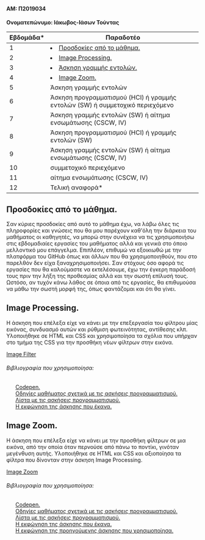 <h4>ΑΜ: Π2019034
<h4>Ονοματεπώνυμο: Ιάκωβος-Ιάσων Τούντας


| Εβδομάδα* | Παραδοτέο |
| --- | --- |
| 1 |<li><a href="#Προσδοκίες από το μάθημα."><span class="toctext">Προσδοκίες από το μάθημα.</span></a>|
| 2 |<li><a href="#Image Processing."><span class="toctext">Image Processing.</span></a>| 
| 3 |<li><a href="Άσκηση γραμμής εντολών."><span class="toctext">Άσκηση γραμμής εντολών.</span></a>|
| 4 |<li><a href="#Image Zoom."><span class="toctext">Image Zoom.</span></a>|
| 5 | Άσκηση γραμμής εντολών |
| 6 | Άσκηση προγραμματισμού (HCI) ή γραμμής εντολών (SW) ή συμμετοχικό περιεχόμενο |
| 7 | Άσκηση γραμμής εντολών (SW) ή αίτημα ενσωμάτωσης (CSCW, IV) |
| 8 | Άσκηση προγραμματισμού (HCI) ή γραμμής εντολών (SW) |
| 9 | Άσκηση γραμμής εντολών (SW) ή αίτημα ενσωμάτωσης (CSCW, IV) |
| 10 | συμμετοχικό περιεχόμενο |
| 11 | αίτημα ενσωμάτωσης (CSCW, IV) |
| 12 | Τελική αναφορά* |

<h2><span id="Προσδοκίες από το μάθημα.">Προσδοκίες από το μάθημα.</span></h2>
Σαν κύριες προσδοκίες από αυτό το μάθημα έχω, να λάβω όλες τις πληροφορίες και γνώσεις που θα μου παρέχουν καθ'όλη την διάρκεια του μαθήματος οι καθηγητές, να μπορώ στην συνέχεια να τις χρησιμοποιήσω στις εβδομαδιαίες εργασίες του μαθήματος αλλά και γενικά στο όποιο μελλοντικό μου επάγγελμα. Επιπλέον, επιθυμώ να εξοικιωθώ με την πλατφόρμα του GitHub όπως και άλλων που θα χρησιμοποιηθούν, που στο παρελθόν δεν είχα ξαναχρησιμοποιήσει. Σαν στόχους όσο αφορά τις εργασίες που θα καλούμαστε να εκτελέσουμε, έχω την έγκερη παράδοσή τους πριν την λήξη της προθεσμίας αλλά και την σωστή επίλυσή τους. Ωστόσο, αν τυχόν κάνω λάθος σε όποια από τις εργασίες, θα επιθυμούσα να μάθω την σωστή μορφή της, όπως φαντάζομαι και ότι θα γίνει.

<h2><span id="Image Processing (Ασκηση Προγραμματισμού).">Image Processing.</span></h2>
<p>Η άσκηση που επέλεξα είχε να κάνει με την επεξεργασία του φίλτρου μίας εικόνας, συνδυασμό αυτών και ρύθμιση φωτεινότητας, αντίθεσης κλπ. Υλοποιήθηκε σε HTML και CSS και χρησιμοποίησα τα σχόλια που υπήρχαν στο τμήμα της CSS για την προσθήκη νέων φίλτρων στην εικόνα.

<a href="https://github.com/u2nmd/site/blob/master/_remix/image-filter.md">Image Filter</a>
<h6>Βιβλιογραφία που χρησιμοποίησα:</h6>
<ul> <a href="https://codepen.io">Codepen.</a>
<br> <a href="https://courses-ionio.github.io/projects/remix/">Οδηγίες μαθήματος σχετικά με τις ασκήσεις προγραμματισμού.</a>
<br> <a href="https://pibook.epidro.me/remix/">Λίστα με τις ασκήσεις προγραμματισμού.</a>
<br> <a href="https://pibook.epidro.me/remix/image-filter/">Η εκφώνηση της άσκησης που έκανα.</a></ul>

<h2><span id="Image Zoom (Ασκηση Προγραμματισμού).">Image Zoom.</span></h2>
<p>Η άσκηση που επέλεξα είχε να κάνει με την προσθήκη φίλτρων σε μια εικόνα, από την οποία όταν περνούσε από πάνω το ποντίκι, γινόταν μεγένθυση αυτής. Υλοποιήθηκε σε HTML και CSS και αξιοποίησα τα φίλτρα που δίνονταν στην άσκηση Image Processing.
  
<a href="https://github.com/u2nmd/site/blob/master/_remix/image-zoom.md">Image Zoom</a>
<h6>Βιβλιογραφία που χρησιμοποίησα:</h6>
<ul> <a href="https://codepen.io">Codepen.</a>
<br> <a href="https://courses-ionio.github.io/projects/remix/">Οδηγίες μαθήματος σχετικά με τις ασκήσεις προγραμματισμού.</a>
<br> <a href="https://pibook.epidro.me/remix/">Λίστα με τις ασκήσεις προγραμματισμού.</a> 
<br> <a href="https://pibook.epidro.me/remix/image-zoom/">Η εκφώνηση της άσκησης που έκανα.</a>
<br> <a href="https://pibook.epidro.me/remix/image-filter/">Η εκφώνηση της προηγούμενης άσκησης που χρησιμοποίησα.</a></ul>
